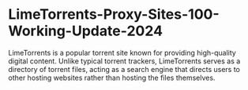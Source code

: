 # LimeTorrents-Proxy-Sites-100-Working-Update-2024
LimeTorrents is a popular torrent site known for providing high-quality digital content. Unlike typical torrent trackers, LimeTorrents serves as a directory of torrent files, acting as a search engine that directs users to other hosting websites rather than hosting the files themselves. 
